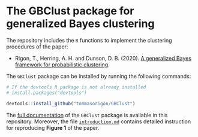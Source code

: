 # The **GBClust** package for generalized Bayes clustering 

The repository includes the `R` functions to implement the clustering procedures of the paper:

* Rigon, T., Herring, A. H. and Dunson, D. B. (2020). [A generalized Bayes framework for probabilistic clustering](https://arxiv.org/abs/2006.05451).

The `GBClust` package can be installed by running the following commands:

```R
# If the devtools R package is not already installed
# install.packages("devtools")

devtools::install_github("tommasorigon/GBClust")
```

The [full documentation](https://github.com/tommasorigon/GBClust/raw/master/GBClust_0.0.1.pdf) of the `GBClust` package is available in this repository. Moreover, the file [`introduction.md`](tutorial/introduction.md) contains detailed instruction for reproducing **Figure 1** of the paper.